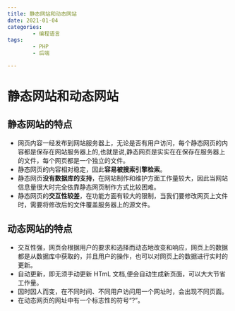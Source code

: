 ```yaml
---
title: 静态网站和动态网站
date: 2021-01-04
categories:
        - 编程语言
tags:
        - PHP
        - 后端

---
```


# 静态网站和动态网站

## 静态网站的特点

- 网页内容一经发布到网站服务器上，无论是否有用户访问，每个静态网页的内容都是保存在网站服务器上的,也就是说,静态网页是实实在在保存在服务器上的文件，每个网页都是一个独立的文件。
- 静态网页的内容相对稳定，因此**容易被搜索引擎检索**。
- 静态网页**没有数据库的支持**，在网站制作和维护方面工作量较大，因此当网站信息量很大时完全依靠静态网页制作方式比较困难。
- 静态网页的**交互性较差**，在功能方面有较大的限制，当我们要修改网页上文件时，需要将修改后的文件覆盖服务器上的源文件。

## 动态网站的特点

- 交互性强，网页会根据用户的要求和选择而动态地改变和响应，网页上的数据都是从数据库中获取的，并且用户的操作，也可以对网页上的数据进行实时的更新。
- 自动更新，即无须手动更新 HTmL 文档,便会自动生成新页面，可以大大节省工作量。
- 因时因人而变，在不同时间、不同用户访问用一个网址时，会出现不同页面。
- 在动态网页的网址中有一个标志性的符号“?”。
